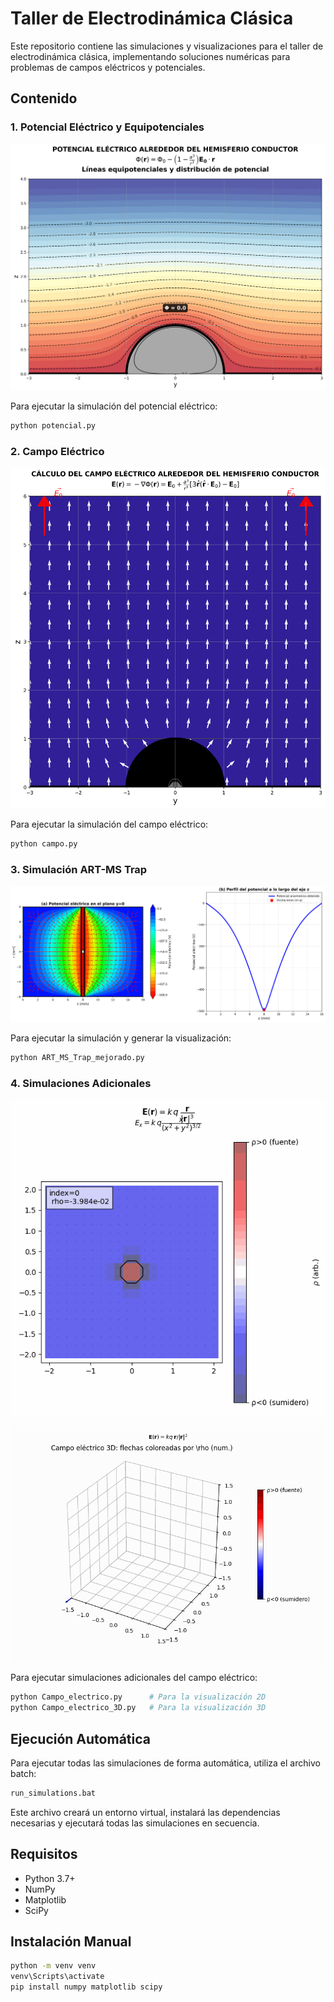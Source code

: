 # Taller de Electrodinámica Clásica

Este repositorio contiene las simulaciones y visualizaciones para el taller de electrodinámica clásica, implementando soluciones numéricas para problemas de campos eléctricos y potenciales.

## Contenido

### 1. Potencial Eléctrico y Equipotenciales

![Potencial Eléctrico](potencial.png)

Para ejecutar la simulación del potencial eléctrico:
```bash
python potencial.py
```


### 2. Campo Eléctrico

![Campo Eléctrico Hemisferio](campo_electrico_hemisferio.png)

Para ejecutar la simulación del campo eléctrico:
```bash
python campo.py
```

### 3. Simulación ART-MS Trap

![ART-MS Trap](ART_MS_Trap_mejorado.png)

Para ejecutar la simulación y generar la visualización:
```bash
python ART_MS_Trap_mejorado.py
```

### 4. Simulaciones Adicionales

![Campo Eléctrico 2D](campo.gif)

![Campo Eléctrico 3D](campo_3d.gif)

Para ejecutar simulaciones adicionales del campo eléctrico:
```bash
python Campo_electrico.py      # Para la visualización 2D
python Campo_electrico_3D.py   # Para la visualización 3D
```

## Ejecución Automática

Para ejecutar todas las simulaciones de forma automática, utiliza el archivo batch:
```bash
run_simulations.bat
```

Este archivo creará un entorno virtual, instalará las dependencias necesarias y ejecutará todas las simulaciones en secuencia.

## Requisitos

- Python 3.7+
- NumPy
- Matplotlib
- SciPy

## Instalación Manual

```bash
python -m venv venv
venv\Scripts\activate
pip install numpy matplotlib scipy
```
